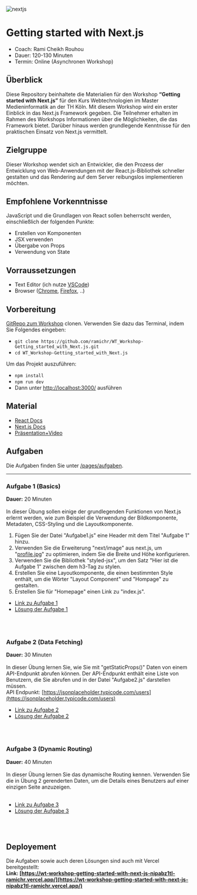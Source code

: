 ![nextjs](https://res.cloudinary.com/practicaldev/image/fetch/s--JszVhDtd--/c_imagga_scale,f_auto,fl_progressive,h_420,q_auto,w_1000/https://dev-to-uploads.s3.amazonaws.com/uploads/articles/rd3omc5vp71r5k9z69b4.png)

# Getting started with Next.js
* Coach: Rami Cheikh Rouhou
* Dauer: 120-130 Minuten
* Termin: Online (Asynchronen Workshop)

## Überblick
Diese Repository beinhaltete die Materialien für den Workshop **“Getting started with Next.js”** für den Kurs Webtechnologien im Master Medieninformatik an der TH Köln.
Mit diesem Workshop wird ein erster Einblick in das Next.js Framework gegeben. Die Teilnehmer erhalten im Rahmen des Workshops Informationen über die Möglichkeiten, die das Framework bietet. Darüber hinaus werden grundlegende Kenntnisse für den praktischen Einsatz von Next.js vermittelt.

## Zielgruppe
Dieser Workshop wendet sich an Entwickler, die den Prozess der Entwicklung von Web-Anwendungen mit der React.js-Bibliothek schneller gestalten und das Rendering auf dem Server reibungslos implementieren möchten.

## Empfohlene Vorkenntnisse
JavaScript und die Grundlagen von React sollen beherrscht werden, einschließlich der folgenden Punkte:

* Erstellen von Komponenten
* JSX verwenden
* Übergabe von Props
* Verwendung von State


## Vorraussetzungen
* Text Editor (ich nutze [VSCode](https://code.visualstudio.com/))
* Browser ([Chrome](https://www.google.com/chrome/?brand=FHFK&gclid=Cj0KCQjw6ZOIBhDdARIsAMf8YyH6-g79x4MAExolqLsni9j48iYawMtMIaDo5UoHpoglKc21kTeRHi0aAlWkEALw_wcB&gclsrc=aw.ds), [Firefox](https://www.mozilla.org/en-US/firefox/new/), ..)

## Vorbereitung
[GitRepo zum Workshop](https://github.com/ramichr/WT_Workshop-Getting_started_with_Next.js) clonen. Verwenden Sie dazu das Terminal, indem Sie Folgendes eingeben:
* `git clone https://github.com/ramichr/WT_Workshop-Getting_started_with_Next.js.git`
* `cd WT_Workshop-Getting_started_with_Next.js`

Um das Projekt auszuführen:
* `npm install`
* `npm run dev`
* Dann unter [http://localhost:3000/](http://localhost:3000/) ausführen

## Material
* [React Docs](https://reactjs.org/docs/getting-started.html)
* [Next.js Docs](https://nextjs.org/docs/getting-started)
* [Präsentation+Video](https://github.com/ramichr/WT_Workshop-Getting_started_with_Next.js/tree/main/folien%2Baufzeichnung)

## Aufgaben
Die Aufgaben finden Sie unter [/pages/aufgaben](https://github.com/ramichr/WT_Workshop-Getting_started_with_Next.js/tree/main/pages/aufgaben).

***

### Aufgabe 1 (Basics)
**Dauer:** 20 Minuten 
<br>
<br>
In dieser Übung sollen einige der grundlegenden Funktionen von Next.js erlernt werden, wie zum Beispiel die Verwendung der Bildkomponente, Metadaten, CSS-Styling und die Layoutkomponente.

1. Fügen Sie der Datei "Aufgabe1.js" eine Header mit dem Titel "Aufgabe 1" hinzu.
2. Verwenden Sie die Erweiterung "next/image" aus next.js, um "[profile.jpg](https://github.com/ramichr/WT_Workshop-Getting_started_with_Next.js/blob/main/public/images/profile.jpg)" zu optimieren, indem Sie die Breite und Höhe konfigurieren.
3. Verwenden Sie die Bibliothek "styled-jsx", um den Satz "Hier ist die Aufgabe 1" zwischen dem h3-Tag zu stylen.
4. Erstellen Sie eine Layoutkomponente, die einen bestimmten Style enthält, um die Wörter "Layout Component" und "Hompage" zu gestalten.
5. Erstellen Sie für "Homepage" einen Link zu "index.js".

* [Link zu Aufgabe 1](https://github.com/ramichr/WT_Workshop-Getting_started_with_Next.js/blob/main/pages/aufgaben/aufgabe_1/aufgabe1.js)
* [Lösung der Aufgabe 1](https://github.com/ramichr/WT_Workshop-Getting_started_with_Next.js/blob/main/pages/aufgaben/aufgabe_1/solution_1/solution1.js)
<br>
<br>

### Aufgabe 2 (Data Fetching)
**Dauer:** 30 Minuten
<br>
<br>
In dieser Übung lernen Sie, wie Sie mit "getStaticProps()" Daten von einem API-Endpunkt abrufen können. Der API-Endpunkt enthält eine Liste von Benutzern, die Sie abrufen und in der Datei "Aufgabe2.js" darstellen müssen. <br>
API Endpunkt: [https://jsonplaceholder.typicode.com/users](https://jsonplaceholder.typicode.com/users)

* [Link zu Aufgabe 2](https://github.com/ramichr/WT_Workshop-Getting_started_with_Next.js/blob/main/pages/aufgaben/aufgabe_2/aufgabe2.js)
* [Lösung der Aufgabe 2](https://github.com/ramichr/WT_Workshop-Getting_started_with_Next.js/blob/main/pages/aufgaben/aufgabe_2/solution_2/solution2.js)
<br>
<br>

### Aufgabe 3 (Dynamic Routing)
**Dauer:** 40 Minuten
<br>
<br>
In dieser Übung lernen Sie das dynamische Routing kennen. Verwenden Sie die in Übung 2 gerenderten Daten, um die Details eines Benutzers auf einer einzigen Seite anzuzeigen.
<br>
<br>
* [Link zu Aufgabe 3](https://github.com/ramichr/WT_Workshop-Getting_started_with_Next.js/blob/main/pages/aufgaben/aufgabe_3/aufgabe3.js)
* [Lösung der Aufgabe 3](https://github.com/ramichr/WT_Workshop-Getting_started_with_Next.js/tree/main/pages/aufgaben/aufgabe_3/solution_3)
<br>
<br>

## Deployement
Die Aufgaben sowie auch deren Lösungen sind auch mit Vercel bereitgestellt: <br>
**Link: [https://wt-workshop-getting-started-with-next-js-nipabz1tl-ramichr.vercel.app/](https://wt-workshop-getting-started-with-next-js-nipabz1tl-ramichr.vercel.app/)**
